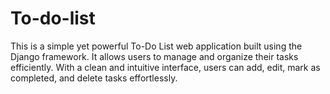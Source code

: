 # To-do-list
This is a simple yet powerful To-Do List web application built using the Django framework. It allows users to manage and organize their tasks efficiently. With a clean and intuitive interface, users can add, edit, mark as completed, and delete tasks effortlessly.
